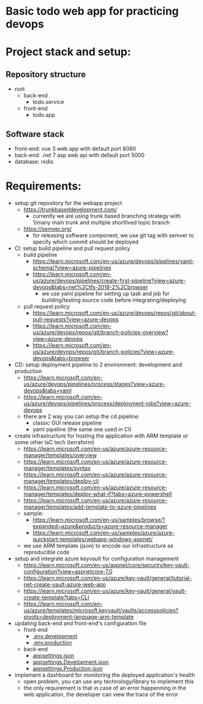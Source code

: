 # Basic todo web app for practicing devops
# Project stack and setup:
## Repository structure
- root
    - back-end
        - todo.service 
    - front-end
        - todo.app
## Software stack
- front-end: vue 3 web app with default port 8080
- back-end: .net 7 asp web api with default port 5000
- database: redis
# Requirements:
- setup git repository for the webapp project
	- https://trunkbaseddevelopment.com/  
		- currently we are using trunk based branching strategy with 1/many main trunk and multiple shortlived topic branch  
	- https://semver.org/  
		- for releasing software component, we use git tag with semver to specify which commit should be deployed
- CI: setup build pipeline and pull request policy  
	- build pipeline  
		- https://learn.microsoft.com/en-us/azure/devops/pipelines/yaml-schema/?view=azure-pipelines  
		- https://learn.microsoft.com/en-us/azure/devops/pipelines/create-first-pipeline?view=azure-devops&tabs=net%2Ctfs-2018-2%2Cbrowser  
			- we use yaml pipeline for setting up task and job for building/testing source code before integrating/deploying  
	- pull request policy  
		- https://learn.microsoft.com/en-us/azure/devops/repos/git/about-pull-requests?view=azure-devops  
		- https://learn.microsoft.com/en-us/azure/devops/repos/git/branch-policies-overview?view=azure-devops  
		- https://learn.microsoft.com/en-us/azure/devops/repos/git/branch-policies?view=azure-devops&tabs=browser
- CD: setup deployment pipeline to 2 environment: development and production
	- https://learn.microsoft.com/en-us/azure/devops/pipelines/process/stages?view=azure-devops&tabs=yaml  
	- https://learn.microsoft.com/en-us/azure/devops/pipelines/process/deployment-jobs?view=azure-devops
	- there are 2 way you can setup the cd pipeline:  
		- classic GUI release pipeline  
		- yaml pipeline (the same one used in CI)  
- create infrastructure for hosting the application with ARM template or some other IaC tech (terraform)
	- https://learn.microsoft.com/en-us/azure/azure-resource-manager/templates/overview
	- https://learn.microsoft.com/en-us/azure/azure-resource-manager/templates/syntax
	- https://learn.microsoft.com/en-us/azure/azure-resource-manager/templates/deploy-cli  
	- https://learn.microsoft.com/en-us/azure/azure-resource-manager/templates/deploy-what-if?tabs=azure-powershell  
	- https://learn.microsoft.com/en-us/azure/azure-resource-manager/templates/add-template-to-azure-pipelines  
	- sample:
		- https://learn.microsoft.com/en-us/samples/browse/?expanded=azure&products=azure-resource-manager  
		- https://learn.microsoft.com/en-us/samples/azure/azure-quickstart-templates/webapp-windows-aspnet/  
	- we use ARM template (json) to encode our infrastructure as reproducible code
- setup and integrate azure keyvault for configuration management
    - https://learn.microsoft.com/en-us/aspnet/core/security/key-vault-configuration?view=aspnetcore-7.0
    - https://learn.microsoft.com/en-us/azure/key-vault/general/tutorial-net-create-vault-azure-web-app
    - https://learn.microsoft.com/en-us/azure/key-vault/general/vault-create-template?tabs=CLI
    - https://learn.microsoft.com/en-us/azure/templates/microsoft.keyvault/vaults/accesspolicies?pivots=deployment-language-arm-template
- updating back-end and front-end's configuration file
    - front-end
        - [.env.development](./front-end/todo.app/.env.development)
        - [.env.production](./front-end/todo.app/.env.production)
    - back-end
        - [appsettings.json](back-end\todo.service\todo.service\appsettings.json)
        - [appsettings.Development.json](back-end\todo.service\todo.service\appsettings.Development.json)
        - [appsettings.Production.json](back-end\todo.service\todo.service\appsettings.Production.json)
- implement a dashboard for monitoring the deployed application's health  
	- open problem, you can use any technology/library to implement this
	- the only requirement is that in case of an error happenning in the web application, the developer can view the trace of the error
